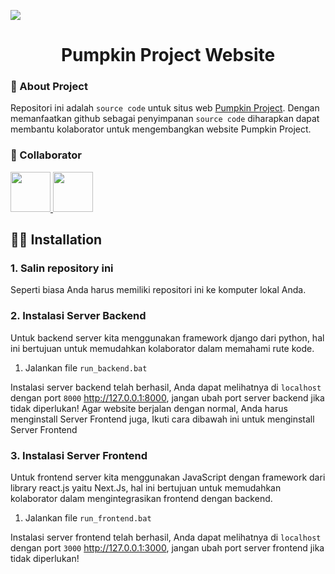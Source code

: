 ![](https://pumpkinproject.my.id/static/images/meta/meta-og-2.png)
<h1 align="center">Pumpkin Project Website</h1>

### 🎯 About Project
Repositori ini adalah `source code` untuk situs web [Pumpkin Project](https://pumpkinproject.my.id). Dengan memanfaatkan github sebagai penyimpanan `source code` diharapkan dapat membantu kolaborator untuk mengembangkan website Pumpkin Project.

### 🧐 Collaborator
<a href="https://github.com/SahrulGnwn">
  <img src="https://github.com/SahrulGnwn.png?size=64" width="64" />
</a>
<a href="https://github.com/LowScarlet">
  <img src="https://github.com/LowScarlet.png?size=64" width="64" />
</a>
 
## 👨‍💻 Installation

### 1. Salin repository ini
Seperti biasa Anda harus memiliki repositori ini ke komputer lokal Anda.

### 2. Instalasi Server Backend
Untuk backend server kita menggunakan framework django dari python, hal ini bertujuan untuk memudahkan kolaborator dalam memahami rute kode.
1. Jalankan file `run_backend.bat`

Instalasi server backend telah berhasil, Anda dapat melihatnya di `localhost` dengan port `8000` http://127.0.0.1:8000, jangan ubah port server backend jika tidak diperlukan!
Agar website berjalan dengan normal, Anda harus menginstall Server Frontend juga, Ikuti cara dibawah ini untuk menginstall Server Frontend

### 3. Instalasi Server Frontend
Untuk frontend server kita menggunakan JavaScript dengan framework dari library react.js yaitu Next.Js, hal ini bertujuan untuk memudahkan kolaborator dalam mengintegrasikan frontend dengan backend.
1. Jalankan file `run_frontend.bat`

Instalasi server frontend telah berhasil, Anda dapat melihatnya di `localhost` dengan port `3000` http://127.0.0.1:3000, jangan ubah port server frontend jika tidak diperlukan!
